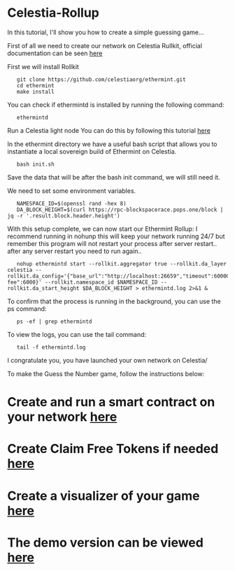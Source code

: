 # Celestia-Rollup

In this tutorial, I'll show you how to create a simple guessing game...

First of all we need to create our network on Celestia Rullkit, official documentation can be seen [here](https://rollkit.dev/docs/tutorials/ethermint/)

First we will install Rollkit

       git clone https://github.com/celestiaorg/ethermint.git
       cd ethermint
       make install

You can check if ethermintd is installed by running the following command:

       ethermintd
      
Run a Celestia light node
You can do this by following this tutorial [here](https://rollkit.dev/docs/tutorials/ethermint/)
      
In the ethermint directory we have a useful bash script that allows you to instantiate a local sovereign build of Ethermint on Celestia.

       bash init.sh

Save the data that will be after the bash init command, we will still need it.
      
We need to set some environment variables.

       NAMESPACE_ID=$(openssl rand -hex 8)
       DA_BLOCK_HEIGHT=$(curl https://rpc-blockspacerace.pops.one/block | jq -r '.result.block.header.height')

With this setup complete, we can now start our Ethermint Rollup: I recommend running in nohunp this will keep your network running 24/7 but remember this program will not restart your process after server restart.. after any server restart you need to run again..

       nohup ethermintd start --rollkit.aggregator true --rollkit.da_layer celestia --rollkit.da_config='{"base_url":"http://localhost:26659","timeout":60000000000,"gas_limit":6000000," fee":6000}' --rollkit.namespace_id $NAMESPACE_ID --rollkit.da_start_height $DA_BLOCK_HEIGHT > ethermintd.log 2>&1 &

To confirm that the process is running in the background, you can use the ps command:

       ps -ef | grep ethermintd
To view the logs, you can use the tail command:

       tail -f ethermintd.log

I congratulate you, you have launched your own network on Celestia/

To make the Guess the Number game, follow the instructions below:

# Create and run a smart contract on your network [here](https://github.com/AndreyT25/Celestia-Rollup/tree/main/Contract)

# Create Claim Free Tokens if needed [here](https://github.com/AndreyT25/Celestia-Rollup/tree/main/Backend)

# Create a visualizer of your game [here](https://github.com/AndreyT25/Celestia-Rollup/tree/main/Frontend)


# The demo version can be viewed [here](http://207.244.225.191:8080/)

